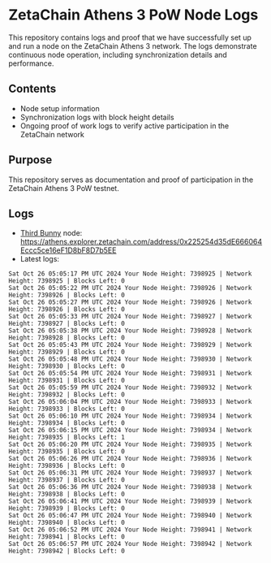 # ZetaChain Athens 3 PoW Node Logs
This repository contains logs and proof that we have successfully set up and run a node on the ZetaChain Athens 3 network. The logs demonstrate continuous node operation, including synchronization details and performance.

## Contents
- Node setup information
- Synchronization logs with block height details
- Ongoing proof of work logs to verify active participation in the ZetaChain network

## Purpose
This repository serves as documentation and proof of participation in the ZetaChain Athens 3 PoW testnet.

## Logs

- [Third Bunny](https://thirdbunny.xyz/) node: https://athens.explorer.zetachain.com/address/0x225254d35dE666064Eccc5ce16eF1D8bF8D7b5EE
- Latest logs:
```
Sat Oct 26 05:05:17 PM UTC 2024 Your Node Height: 7398925 | Network Height: 7398925 | Blocks Left: 0
Sat Oct 26 05:05:22 PM UTC 2024 Your Node Height: 7398926 | Network Height: 7398926 | Blocks Left: 0
Sat Oct 26 05:05:27 PM UTC 2024 Your Node Height: 7398926 | Network Height: 7398926 | Blocks Left: 0
Sat Oct 26 05:05:33 PM UTC 2024 Your Node Height: 7398927 | Network Height: 7398927 | Blocks Left: 0
Sat Oct 26 05:05:38 PM UTC 2024 Your Node Height: 7398928 | Network Height: 7398928 | Blocks Left: 0
Sat Oct 26 05:05:43 PM UTC 2024 Your Node Height: 7398929 | Network Height: 7398929 | Blocks Left: 0
Sat Oct 26 05:05:48 PM UTC 2024 Your Node Height: 7398930 | Network Height: 7398930 | Blocks Left: 0
Sat Oct 26 05:05:54 PM UTC 2024 Your Node Height: 7398931 | Network Height: 7398931 | Blocks Left: 0
Sat Oct 26 05:05:59 PM UTC 2024 Your Node Height: 7398932 | Network Height: 7398932 | Blocks Left: 0
Sat Oct 26 05:06:04 PM UTC 2024 Your Node Height: 7398933 | Network Height: 7398933 | Blocks Left: 0
Sat Oct 26 05:06:10 PM UTC 2024 Your Node Height: 7398934 | Network Height: 7398934 | Blocks Left: 0
Sat Oct 26 05:06:15 PM UTC 2024 Your Node Height: 7398934 | Network Height: 7398935 | Blocks Left: 1
Sat Oct 26 05:06:20 PM UTC 2024 Your Node Height: 7398935 | Network Height: 7398935 | Blocks Left: 0
Sat Oct 26 05:06:26 PM UTC 2024 Your Node Height: 7398936 | Network Height: 7398936 | Blocks Left: 0
Sat Oct 26 05:06:31 PM UTC 2024 Your Node Height: 7398937 | Network Height: 7398937 | Blocks Left: 0
Sat Oct 26 05:06:36 PM UTC 2024 Your Node Height: 7398938 | Network Height: 7398938 | Blocks Left: 0
Sat Oct 26 05:06:41 PM UTC 2024 Your Node Height: 7398939 | Network Height: 7398939 | Blocks Left: 0
Sat Oct 26 05:06:47 PM UTC 2024 Your Node Height: 7398940 | Network Height: 7398940 | Blocks Left: 0
Sat Oct 26 05:06:52 PM UTC 2024 Your Node Height: 7398941 | Network Height: 7398941 | Blocks Left: 0
Sat Oct 26 05:06:57 PM UTC 2024 Your Node Height: 7398942 | Network Height: 7398942 | Blocks Left: 0
```
